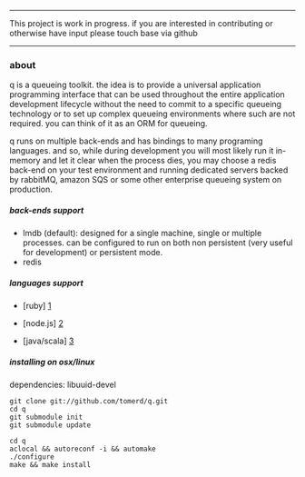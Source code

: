 ***************************************************************************************

This project is work in progress. if you are interested in contributing or otherwise have input
please touch base via github

***************************************************************************************

### about

q is a queueing toolkit. the idea is to provide a universal application programming interface that can be used throughout the entire
application development lifecycle without the need to commit to a specific queueing technology or to set up complex queueing environments 
where such are not required. you can think of it as an ORM for queueing. 

q runs on multiple back-ends and has bindings to many programing languages. and so, while during development you will most likely run it in-memory and let it clear when the process dies, you may choose a redis back-end on your test environment and running dedicated servers backed by rabbitMQ, amazon SQS or some other enterprise queueing system on production.

##### back-ends support
* lmdb (default): designed for a single machine, single or multiple processes. can be configured to run on both non persistent (very useful for development) or persistent mode.
* redis

##### languages support
* [ruby] [1]
* [node.js] [2]
* [java/scala] [3]

  [1]: https://github.com/tomerd/q-ruby-binding        "ruby"
  [2]: https://github.com/tomerd/q-node-binding        "node.js"
  [3]: https://github.com/tomerd/q-java-binding        "java/scala"

##### installing on osx/linux
dependencies: libuuid-devel

	git clone git://github.com/tomerd/q.git
	cd q
	git submodule init
	git submodule update
	
	cd q
	aclocal && autoreconf -i && automake
	./configure
	make && make install

